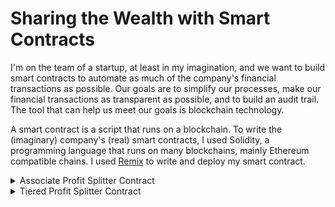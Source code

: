 # Sharing the Wealth with Smart Contracts

I'm on the team of a startup, at least in my imagination, and we want to build smart contracts to automate as much of the company's financial transactions as possible.  Our goals are to simplify our processes, make our financial transactions as transparent as possible, and to build an audit trail.  The tool that can help us meet our goals is blockchain technology.

A smart contract is a script that runs on a blockchain.  To write the (imaginary) company's (real) smart contracts, I used Solidity, a programming language that runs on many blockchains, mainly Ethereum compatible chains.  I used [Remix](https://remix.ethereum.org) to write and deploy my smart contract.
<details>
  
<summary>Associate Profit Splitter Contract</summary>
  
### About the Associate Profit Splitter Contract

This smart contract is used to divide Ethereum between three employees.  First, public variables, which can be seen by anyone on the Ethereum network, are created for each employee.  A constructor function creates the capability for the contract owner to assign a blockchain address to each employee as the contract is deployed.  The balance function returns the balance of the contract, and, in this case, should always return zero.  The contract is not designed to hold any value; rather, it is designed to transfer Ether to the three employees.  The balance function acts as a check to make sure that the contract is operating as expected.  The deposit function both allows for Ether to be deposited to the contract and transferred to each employee.  The function divides the deposited amount by three and sends a third to each employee.  Any remiander is sent back to the contract owner.  The last function is a fallback function that calls the deposit function.  This function ensures that any Ether sent to the contract is handled by the deposit function, which ensures that the Ether is transferred to each empolyee.  This way, no Ether can become locked into the contract, which does not have a withdraw function.

### Deploying and Using the Profit Splitter Contract

The contract was deployed by assigning the employee addresses using the constructor function, like so:

![Constructor_Function](/Screenshots/Constructor_Function.PNG)

Here is the address assignment:

![Employee_Addresses](/Screenshots/Employee_Addresses.PNG)

The contract's address on the Ropsten network is 0x5A4B07e741Ffd29Ba20A4112684FABF7e1d0c7ee.  With the contract deployed, I was able to send Ether to our three employees:

![Transaction_Ropsten](/Screenshots/Transaction_Ropsten.PNG)

![Transaction_Ropsten_Confirmation](/Screenshots/Transaction_Ropsten_Confirmation.PNG)

As expected, the contract balance is zero after the transaction was completed:

![Balance_Zero](/Screenshots/Balance_Zero.PNG)
  
The transaction shows up on the [Ropsten blockchain](https://explorer.anyblock.tools/ethereum/ethereum/ropsten):

![Block_Explorer](/Screenshots/Block_Explorer.PNG)

</details>

<details>
  
<summary>Tiered Profit Splitter Contract</summary>
  
### About the Tiered Profit Splitter Contract

The Tiered Profit Splitter smart contract is used to divide Ethereum between three employees using different percentages for each employee.  As in the Associate Profit Splitter contract, we first set the public variables and use a constructor function to assign employee addresses.  The balance function again should always return zero since this contract does not hold any funds.  The deposit function divides the deposited amount by specified percentages and sends each employee his or her designated percentage.  The remiander is sent to the highest paid employee.  This contract ends wtih a fallback function just like the other one did.

### Deploying and Using the Tiered Profit Splitter Contract

The contract was deployed by assigning the employee addresses as in the Associate Profit Splitter contract.

The contract's address on the Ropsten network is 0x3Cc16641BA844d7a34064e17bCE419574A6cD8Cc.  As with the first contract, I was able to send Ether to each employee:

![Transaction_Ropsten_2](/Screenshots/Transaction_Ropsten_2.PNG)

![Transaction_Ropsten_Confirmation_2](/Screenshots/Transaction_Ropsten_Confirmation_2.PNG)

As expected, like the first contract, the contract balance continually showed zero. 
  
The transaction for this contract shows up on the [Ropsten blockchain](https://explorer.anyblock.tools/ethereum/ethereum/ropsten):

![Block_Explorer_2](/Screenshots/Block_Explorer_2.PNG)

</details>
